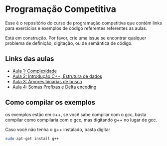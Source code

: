 # Programação Competitiva

Esse é o repositório do curso de programação competitiva que contém links para exercícios e exemplos de código referentes referentes as aulas.

Está em construção. Por favor, crie uma issue se encontrar qualquer problema de definição, digitação, ou de semântica de código.

Links das aulas
------------

- [Aula 1: Complexidade](Aula1/README.md)
- [Aula 2: Introdução C++, Estrutura de dados](Aula2/README.md)
- [Aula 3: Árvores binárias de busca](Aula3/README.md)
- [Aula 4: Somas Prefixas e Delta encoding](aula4/README.md)

Como compilar os exemplos
-------------------------
os exemplos estão em c++, se você sabe compilar com o gcc, basta compilar como compilaria com o gcc, mas digitando g++ no lugar de gcc.

Caso você não tenha o g++ instalado, basta digitar 
```bash
sudo apt-get install g++
```
